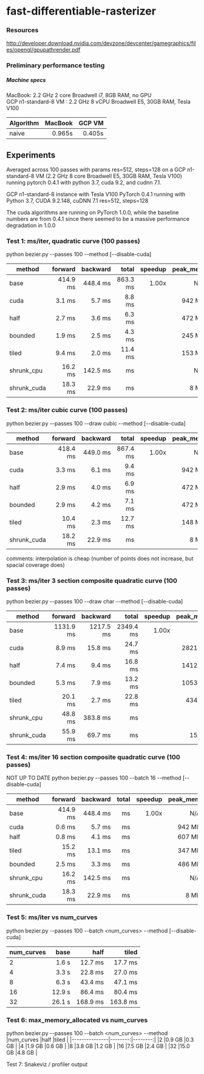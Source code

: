 # fast-differentiable-rasterizer

### Resources
http://developer.download.nvidia.com/devzone/devcenter/gamegraphics/files/opengl/gpupathrender.pdf

### Preliminary performance testing

##### Machine specs
MacBook: 2.2 GHz 2 core Broadwell i7, 8GB RAM, no GPU\
GCP n1-standard-8 VM : 2.2 GHz 8 vCPU Broadwell E5, 30GB RAM, Tesla V100

|Algorithm |MacBook  |GCP VM    |
|----------|--------:|---------:|
|naive     |0.965s   |0.405s    |

## Experiments
Averaged across 100 passes with params res=512, steps=128 on a GCP n1-standard-8 VM (2.2 GHz 8 core Broadwell E5, 30GB RAM, Tesla V100) running pytorch 0.4.1 with python 3.7, cuda 9.2, and cudnn 7.1.

GCP n1-standard-8 instance with Tesla V100
PyTorch 0.4.1 running with Python 3.7, CUDA 9.2.148, cuDNN 7.1
res=512, steps=128

The cuda algorithms are running on PyTorch 1.0.0, while the baseline numbers are from 0.4.1 since there seemed to be a massive performance degradation in 1.0.0

### Test 1: ms/iter, quadratic curve (100 passes)
python bezier.py --passes 100 --method <method> [--disable-cuda]

|method         |forward  |backward |total    |speedup |peak_mem |
|---------------|--------:|--------:|--------:|-------:|--------:|
|base           |414.9 ms |448.4 ms |863.3 ms |1.00x   |N/A      |
|cuda           |3.1 ms   |5.7 ms   |8.8 ms   |        |942 MB   |
|half           |2.7 ms   |3.6 ms   |6.3 ms   |        |472 MB   |
|bounded        |1.9 ms   |2.5 ms   |4.3 ms   |        |245 MB   |
|tiled          |9.4 ms   |2.0 ms   |11.4 ms  |        |153 MB   |
|shrunk_cpu     |16.2 ms  |142.5 ms |    ms   |        |N/A      |
|shrunk_cuda    |18.3 ms  |22.9 ms  |    ms   |        |8 MB     |

### Test 2: ms/iter cubic curve (100 passes)
python bezier.py --passes 100 --draw cubic --method <method> [--disable-cuda]

|method         |forward  |backward |total    |speedup |peak_mem |
|---------------|--------:|--------:|--------:|-------:|--------:|
|base           |418.4 ms |449.0 ms |867.4 ms |1.00x   |N/A      |
|cuda           |3.3 ms   |6.1 ms   |9.4 ms   |        |942 MB   |
|half           |2.9 ms   |4.0 ms   |6.9 ms   |        |472 MB   |
|bounded        |2.9 ms   |4.2 ms   |7.1 ms   |        |472 MB   |
|tiled          |10.4 ms  |2.3 ms   |12.7 ms  |        |148 MB   |
|shrunk_cuda    |18.2 ms  |22.9 ms  |    ms   |        |8 MB     |

comments: interpolation is cheap (number of points does not increase, but spacial coverage does)

### Test 3: ms/iter 3 section composite quadratic curve (100 passes)
python bezier.py --passes 100 --draw char --method <method> [--disable-cuda]

|method         |forward  |backward |total    |speedup |peak_mem |
|---------------|--------:|--------:|--------:|-------:|--------:|
|base           |1131.9 ms|1217.5 ms|2349.4 ms|1.00x   |N/A      |
|cuda           |8.9 ms   |15.8 ms  |24.7 ms  |        |2821 MB  |
|half           |7.4 ms   |9.4 ms   |16.8 ms  |        |1412 MB  |
|bounded        |5.3 ms   |7.9 ms   |13.2 ms  |        |1053 MB  |
|tiled          |20.1 ms  |2.7 ms   |22.8 ms  |        |434 MB  |
|shrunk_cpu     |48.8 ms  |383.8 ms |    ms   |        |N/A      |
|shrunk_cuda    |55.9 ms  |69.7 ms  |    ms   |        |15 MB    |

### Test 4: ms/iter 16 section composite quadratic curve (100 passes)
NOT UP TO DATE
python bezier.py --passes 100 --batch 16 --method <method> [--disable-cuda]

|method         |forward  |backward |total    |speedup |peak_mem |
|---------------|--------:|--------:|--------:|-------:|--------:|
|base           |414.9 ms |448.4 ms |    ms   |1.00x   |N/A      |
|cuda           |0.6 ms   |5.7 ms   |    ms   |        |942 MB   |
|half           |0.8 ms   |4.1 ms   |    ms   |        |607 MB   |
|tiled          |15.2 ms  |13.1 ms  |    ms   |        |347 MB   |
|bounded        |2.5 ms   |3.3 ms   |    ms   |        |486 MB   |
|shrunk_cpu     |16.2 ms  |142.5 ms |    ms   |        |N/A      |
|shrunk_cuda    |18.3 ms  |22.9 ms  |    ms   |        |8 MB     |

### Test 5: ms/iter vs num_curves
python bezier.py --passes 100 --batch <num_curves> --method <method> [--disable-cuda]

|num_curves     |base     |half     |tiled    |
|---------------|--------:|--------:|--------:|
|2              |1.6 s    |12.7 ms  |17.7 ms  |
|4              |3.3 s    |22.8 ms  |27.0 ms  |
|8              |6.3 s    |43.4 ms  |47.1 ms  |
|16             |12.9 s   |86.4 ms  |80.4 ms  |
|32             |26.1 s   |168.9 ms |163.8 ms |

### Test 6: max_memory_allocated vs num_curves
python bezier.py --passes 100 --batch <num_curves> --method <method>
|num_curves     |half     |tiled    |
|---------------|--------:|--------:|
|2              |0.9 GB   |0.3 GB   |
|4              |1.9 GB   |0.6 GB   |
|8              |3.8 GB   |1.2 GB   |
|16             |7.5 GB   |2.4 GB   |
|32             |15.0 GB  |4.8 GB   |


Test 7: Snakeviz / profiler output

